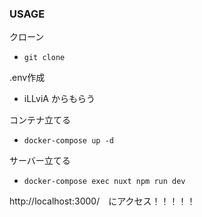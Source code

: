 ### USAGE

クローン
- `git clone`

.env作成
- iLLviA からもらう

コンテナ立てる
- `docker-compose up -d`
 
サーバー立てる
- `docker-compose exec nuxt npm run dev`


http://localhost:3000/　にアクセス！！！！！
